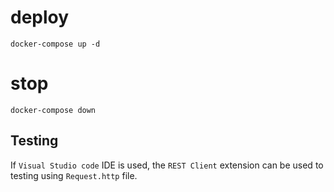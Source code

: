 # deploy

```
docker-compose up -d
```

# stop
```
docker-compose down
```

## Testing

If `Visual Studio code` IDE is used, the `REST Client` extension can be used to testing using `Request.http` file.